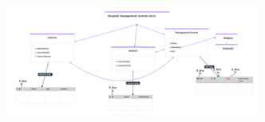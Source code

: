
![Hospital Management System](https://github.com/kasty100/Hospital-Manage-System/raw/main/canvas_hospital-management-system-240218_1822.png)
